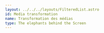 ```yaml
---
layout: ../../../layouts/FilteredList.astro
id: Media transformation
name: Transformation des médias
type: The elephants behind the Screen
---
```


